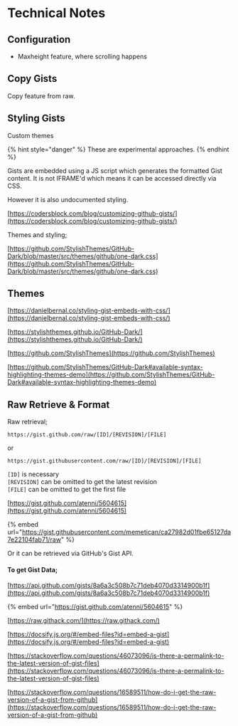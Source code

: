 # Technical Notes

## Configuration



* Maxheight feature, where scrolling happens

## Copy Gists

Copy feature from raw.&#x20;

## Styling Gists

Custom themes&#x20;

{% hint style="danger" %}
These are experimental approaches.
{% endhint %}

Gists are embedded using a JS script which generates the formatted Gist content. It is not IFRAME'd which means it can be accessed directly via CSS.

However it is also undocumented styling.

[https://codersblock.com/blog/customizing-github-gists/](https://codersblock.com/blog/customizing-github-gists/)

Themes and styling;

[https://github.com/StylishThemes/GitHub-Dark/blob/master/src/themes/github/one-dark.css](https://github.com/StylishThemes/GitHub-Dark/blob/master/src/themes/github/one-dark.css)

## Themes

[https://danielbernal.co/styling-gist-embeds-with-css/](https://danielbernal.co/styling-gist-embeds-with-css/)

[https://stylishthemes.github.io/GitHub-Dark/](https://stylishthemes.github.io/GitHub-Dark/)

[https://github.com/StylishThemes](https://github.com/StylishThemes)

[https://github.com/StylishThemes/GitHub-Dark#available-syntax-highlighting-themes-demo](https://github.com/StylishThemes/GitHub-Dark#available-syntax-highlighting-themes-demo)

## Raw Retrieve & Format

Raw retrieval;&#x20;

```
https://gist.github.com/raw/[ID]/[REVISION]/[FILE]
```

or

```
https://gist.githubusercontent.com/raw/[ID]/[REVISION]/[FILE]
```

`[ID]` is necessary\
`[REVISION]` can be omitted to get the latest revision\
`[FILE]` can be omitted to get the first file

[https://gist.github.com/atenni/5604615](https://gist.github.com/atenni/5604615)

{% embed url="https://gist.githubusercontent.com/memetican/ca27982d01fbe65127da7e22104fab71/raw" %}

Or it can be retrieved via GitHub's Gist API.&#x20;

#### To get Gist Data;

[https://api.github.com/gists/8a6a3c508b7c71deb4070d3314900b1f](https://api.github.com/gists/8a6a3c508b7c71deb4070d3314900b1f)

{% embed url="https://gist.github.com/atenni/5604615" %}

[https://raw.githack.com/](https://raw.githack.com/)

[https://docsify.js.org/#/embed-files?id=embed-a-gist](https://docsify.js.org/#/embed-files?id=embed-a-gist)

[https://stackoverflow.com/questions/46073096/is-there-a-permalink-to-the-latest-version-of-gist-files](https://stackoverflow.com/questions/46073096/is-there-a-permalink-to-the-latest-version-of-gist-files)

[https://stackoverflow.com/questions/16589511/how-do-i-get-the-raw-version-of-a-gist-from-github](https://stackoverflow.com/questions/16589511/how-do-i-get-the-raw-version-of-a-gist-from-github)

####
